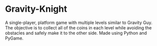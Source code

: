 # Gravity-Knight
A single-player, platform game with multiple levels similar to Gravity Guy. The objective is to collect all of the coins in each level while avoiding the obstacles and safely make it to the other side. Made using Python and PyGame.

